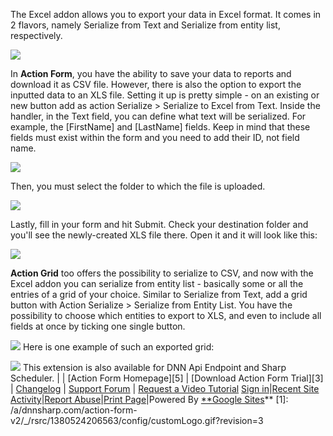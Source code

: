 The Excel addon allows you to export your data in Excel format. It comes in 2 flavors, namely Serialize from Text and Serialize from entity list, respectively. 

![][91] 

In **Action Form**, you have the ability to save your data to reports and download it as CSV file. However, there is also the option to export the inputted data to an XLS file.  Setting it up is pretty simple - on an existing or new button add as action Serialize > Serialize to Excel from Text. Inside the handler, in the Text field, you can define what text will be serialized. For example, the [FirstName] and [LastName] fields. Keep in mind that these fields must exist within the form and you need to add their ID, not field name.  

![][92] 

Then, you must select the folder to which the file is uploaded. 

![][93] 

Lastly, fill in your form and hit Submit. Check your destination folder and you'll see the newly-created XLS file there. Open it and it will look like this: 

![][94] 

**Action Grid** too offers the possibility to serialize to CSV, and now with the Excel addon you can serialize from entity list - basically some or all the entries of a grid of your choice. Similar to Serialize from Text, add a grid button with Action Serialize > Serialize from Entity List. You have the possibility to choose which entities to export to XLS, and even to include all fields at once by ticking one single button. 

![][95] Here is one example of such an exported grid: 

![][96] This extension is also available for DNN Api Endpoint and Sharp Scheduler. | | [Action Form Homepage][5] | [Download Action Form Trial][3] | [Changelog][97] | [Support Forum][98] | [Request a Video Tutorial][99] [Sign in][100]|[Recent Site Activity][101]|[Report Abuse][102]|[Print Page][103]|Powered By [**Google Sites][104]** [1]: /a/dnnsharp.com/action-form-v2/_/rsrc/1380524206563/config/customLogo.gif?revision=3

[91]: https://sites.google.com/a/dnnsharp.com/action-form-v2/_/rsrc/1426773527546/extensions/excel/both%20buttons.png
[92]: https://sites.google.com/a/dnnsharp.com/action-form-v2/_/rsrc/1426773670625/extensions/excel/serialize%20to%20excel.png
[93]: https://sites.google.com/a/dnnsharp.com/action-form-v2/_/rsrc/1426773712952/extensions/excel/excel%20folder.png
[94]: https://sites.google.com/a/dnnsharp.com/action-form-v2/_/rsrc/1426773772222/extensions/excel/text%20excel.png
[95]: https://sites.google.com/a/dnnsharp.com/action-form-v2/_/rsrc/1426773826540/extensions/excel/serialize%20entity.png
[96]: https://sites.google.com/a/dnnsharp.com/action-form-v2/_/rsrc/1426774091559/extensions/excel/grid.png
[97]: http://www.dnnsharp.com/dnn/modules/action-form-builder/whats-new
[98]: http://www.dnnsharp.com/Support#opturl=%2Faction-form
[99]: http://www.dnnsharp.com/support/request-a-video-tutorial
[100]: https://www.google.com/a/UniversalLogin?service=jotspot&continue=https://sites.google.com/a/dnnsharp.com/action-form-v2/extensions/excel
[101]: /a/dnnsharp.com/action-form-v2/system/app/pages/recentChanges
[102]: /a/dnnsharp.com/action-form-v2/system/app/pages/reportAbuse
[103]: javascript:;
[104]: http://sites.google.com